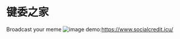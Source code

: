 # 键委之家
Broadcast your meme
![image](https://user-images.githubusercontent.com/54500106/160618187-41de4ff1-d54b-4d3a-a62f-bb0601187b3c.png)
demo:https://www.socialcredit.icu/
